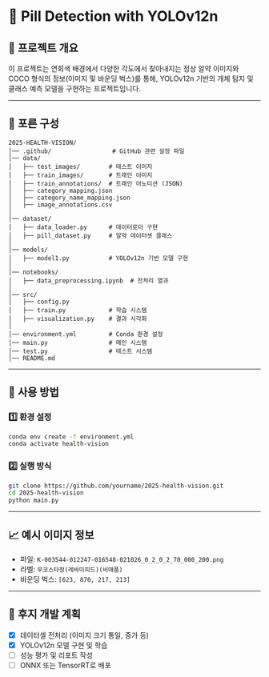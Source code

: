 # 📌 Pill Detection with YOLOv12n

## 📖 프로젝트 개요
이 프로젝트는 연회색 배경에서 다양한 각도에서 찾아내지는 정상 알약 이미지와 COCO 형식의 정보(이미지 및 바운딩 벅스)를 통해, YOLOv12n 기반의 개체 탐지 및 클래스 예측 모델을 구현하는 프로젝트입니다.

---

## 📂 포른 구성
```
2025-HEALTH-VISION/
│── .github/                 # GitHub 관련 설정 파일
│── data/
│   ├── test_images/        # 테스트 이미지
│   ├── train_images/       # 트래인 이미지
│   ├── train_annotations/  # 트래인 어노티션 (JSON)
│   ├── category_mapping.json
│   ├── category_name_mapping.json
│   ├── image_annotations.csv
│
│── dataset/
│   ├── data_loader.py      # 데이터로더 구현
│   ├── pill_dataset.py     # 알약 데이터셋 클래스
│
│── models/
│   ├── model1.py           # YOLOv12n 기반 모델 구현
│
│── notebooks/
│   ├── data_preprocessing.ipynb  # 전처리 열과
│
│── src/
│   ├── config.py
│   ├── train.py            # 학습 시스템
│   ├── visualization.py    # 결과 시각화
│
│── environment.yml         # Conda 환경 설정
│── main.py                 # 메인 시스템
│── test.py                 # 테스트 시스템
│── README.md
```

---

## 🔧 사용 방법

### 1️⃣ 환경 설정
```bash
conda env create -f environment.yml
conda activate health-vision
```

### 2️⃣ 실행 방식
```bash
git clone https://github.com/yourname/2025-health-vision.git
cd 2025-health-vision
python main.py
```

---

## 📈 예시 이미지 정보
- 파일: `K-003544-012247-016548-021026_0_2_0_2_70_000_200.png`
- 라벨: `무코스타정(레바미피드)(비매품)`
- 바운딩 벅스: `[623, 870, 217, 213]`

---

## 🚀 후지 개발 계획
- [x] 데이터셀 전처리 (이미지 크기 통일, 증가 등)
- [x] YOLOv12n 모델 구현 및 학습
- [ ] 성능 평가 및 리포트 작성
- [ ] ONNX 또는 TensorRT로 배포
